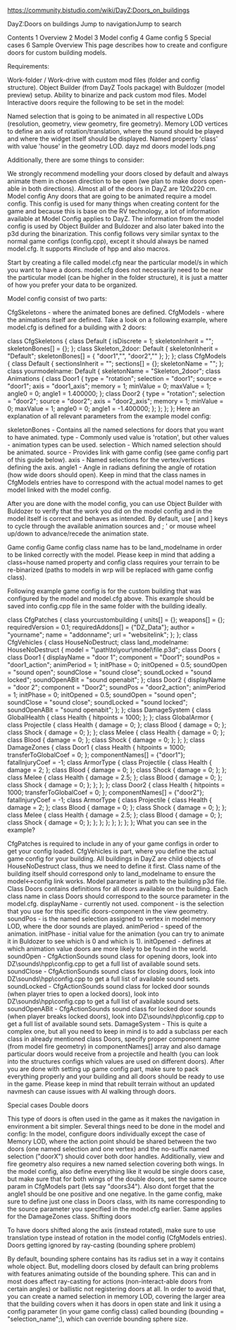 https://community.bistudio.com/wiki/DayZ:Doors_on_buildings

DayZ:Doors on buildings
Jump to navigationJump to search


Contents
1	Overview
2	Model
3	Model config
4	Game config
5	Special cases
6	Sample
Overview
This page describes how to create and configure doors for custom building models.

Requirements:

Work-folder / Work-drive with custom mod files (folder and config structure).
Object Builder (from DayZ Tools package) with Buldozer (model preview) setup.
Ability to binarize and pack custom mod files.
Model
Interactive doors require the following to be set in the model:

Named selection that is going to be animated in all respective LODs (resolution, geometry, view geometry, fire geometry).
Memory LOD vertices to define an axis of rotation/translation, where the sound should be played and where the widget itself should be displayed.
Named property 'class' with value 'house' in the geometry LOD.
dayz md doors model lods.png

Additionally, there are some things to consider:

We strongly recommend modelling your doors closed by default and always animate them in chosen direction to be open (we plan to make doors open-able in both directions).
Almost all of the doors in DayZ are 120x220 cm.
Model config
Any doors that are going to be animated require a model config. This config is used for many things when creating content for the game and because this is base on the RV technology, a lot of information available at Model Config applies to DayZ. The information from the model config is used by Object Builder and Buldozer and also later baked into the p3d during the binarization. This config follows very similar syntax to the normal game configs (config.cpp), except it should always be named model.cfg. It supports #include of hpp and also macros.

Start by creating a file called model.cfg near the particular model/s in which you want to have a doors. model.cfg does not necessarily need to be near the particular model (can be higher in the folder structure), it is just a matter of how you prefer your data to be organized.

Model config consist of two parts:

CfgSkeletons - where the animated bones are defined.
CfgModels - where the animations itself are defined.
Take a look on a following example, where model.cfg is defined for a building with 2 doors:

class CfgSkeletons
{
  class Default
  {
    isDiscrete = 1;
    skeletonInherit = "";
    skeletonBones[] = {};
  };
  class Skeleton_2door: Default
  {
    skeletonInherit = "Default";
    skeletonBones[] =
    {
      "door1","",
      "door2",""
    };
  };
};
class CfgModels
{
  class Default
  {
    sectionsInherit = "";
    sections[] = {};
    skeletonName = "";
  };
  class yourmodelname: Default
  {
    skeletonName = "Skeleton_2door";
    class Animations
    {
      class Door1
      {
        type = "rotation";
        selection = "door1";
        source = "door1";
        axis = "door1_axis";
        memory = 1;
        minValue = 0;
        maxValue = 1;
        angle0 = 0;
        angle1 = 1.400000;
      };
      class Door2
      {
        type = "rotation";
        selection = "door2";
        source = "door2";
        axis = "door2_axis";
        memory = 1;
        minValue = 0;
        maxValue = 1;
        angle0 = 0;
        angle1 = -1.400000;
      };
    };
  };
};
Here an explanation of all relevant parameters from the example model config:

skeletonBones - Contains all the named selections for doors that you want to have animated.
type - Commonly used value is 'rotation', but other values - animation types can be used.
selection - Which named selection should be animated.
source - Provides link with game config (see game config part of this guide below).
axis - Named selections for the vertex/vertices defining the axis.
angle1 - Angle in radians defining the angle of rotation (how wide doors should open).
Keep in mind that the class names in CfgModels entries have to correspond with the actual model names to get model linked with the model config.

After you are done with the model config, you can use Object Builder with Buldozer to verify that the work you did on the model config and in the model itself is correct and behaves as intended. By default, use [ and ] keys to cycle through the available animation sources and ; ' or mouse wheel up/down to advance/recede the animation state.

Game config
Game config class name has to be land_modelname in order to be linked correctly with the model. Please keep in mind that adding a class=house named property and config class requires your terrain to be re-binarized (paths to models in wrp will be replaced with game config class).

Following example game config is for the custom building that was configured by the model and model.cfg above. This example should be saved into config.cpp file in the same folder with the building ideally.

class CfgPatches
{
  class yourcustombuilding
  {
    units[] = {};
    weapons[] = {};
    requiredVersion = 0.1;
    requiredAddons[] = {"DZ_Data"};
    author = "yourname";
    name = "addonname";
    url = "websitelink";
  };
};
class CfgVehicles
{
  class HouseNoDestruct;
  class land_modelname: HouseNoDestruct
  {
    model = "\path\to\your\model\file.p3d";
    class Doors
    {
      class Door1
      {
        displayName = "door 1";
        component = "Door1";
        soundPos = "door1_action";
        animPeriod = 1;
        initPhase = 0;
        initOpened = 0.5;
        soundOpen = "sound open";
        soundClose = "sound close";
        soundLocked = "sound locked";
        soundOpenABit = "sound openabit";
      };
      class Door2
      {
        displayName = "door 2";
        component = "Door2";
        soundPos = "door2_action";
        animPeriod = 1;
        initPhase = 0;
        initOpened = 0.5;
        soundOpen = "sound open";
        soundClose = "sound close";
        soundLocked = "sound locked";
        soundOpenABit = "sound openabit";
      };
    };
    class DamageSystem
    {
      class GlobalHealth
      {
        class Health
        {
          hitpoints = 1000;
        };
      };
      class GlobalArmor
      {
        class Projectile
        {
          class Health { damage = 0; };
          class Blood { damage = 0; };
          class Shock { damage = 0; };
        };
        class Melee
        {
          class Health { damage = 0; };
          class Blood { damage = 0; };
          class Shock { damage = 0; };
        };
      };
      class DamageZones
      {
        class Door1
        {
          class Health
          {
            hitpoints = 1000;
            transferToGlobalCoef = 0;
          };
          componentNames[] = {"door1"};
          fatalInjuryCoef = -1;
          class ArmorType
          {
            class Projectile
            {
              class Health { damage = 2; };
              class Blood { damage = 0; };
              class Shock { damage = 0; };
            };
            class Melee
            {
              class Health { damage = 2.5; };
              class Blood { damage = 0; };
              class Shock { damage = 0; };
            };
          };
        };
        class Door2
        {
          class Health
          {
            hitpoints = 1000;
            transferToGlobalCoef = 0;
          };
          componentNames[] = {"door2"};
          fatalInjuryCoef = -1;
          class ArmorType
          {
            class Projectile
            {
              class Health { damage = 2; };
              class Blood { damage = 0; };
              class Shock { damage = 0; };
            };
            class Melee
            {
              class Health { damage = 2.5; };
              class Blood { damage = 0; };
              class Shock { damage = 0; };
            };
          };
        };
      };
    };
  };
};
What you can see in the example?

CfgPatches is required to include in any of your game configs in order to get your config loaded.
CfgVehicles is part, where you define the actual game config for your building.
All buildings in DayZ are child objects of HouseNoDestruct class, thus we need to define it first.
Class name of the building itself should correspond only to land_modelname to ensure the model<->config link works.
Model parameter is path to the building p3d file.
Class Doors contains definitions for all doors available on the building.
Each class name in class Doors should correspond to the source parameter in the model.cfg.
displayName - currently not used.
component - is the selection that you use for this specific doors-component in the view geometry.
soundPos - is the named selection assigned to vertex in model memory LOD, where the door sounds are played.
animPeriod - speed of the animation.
initPhase - initial value for the animation (you can try to animate it in Buldozer to see which is 0 and which is 1).
initOpened - defines at which animation value doors are more likely to be found in the world.
soundOpen - CfgActionSounds sound class for opening doors, look into DZ\sounds\hpp\config.cpp to get a full list of available sound sets.
soundClose - CfgActionSounds sound class for closing doors, look into DZ\sounds\hpp\config.cpp to get a full list of available sound sets.
soundLocked - CfgActionSounds sound class for locked door sounds (when player tries to open a locked doors), look into DZ\sounds\hpp\config.cpp to get a full list of available sound sets.
soundOpenABit - CfgActionSounds sound class for locked door sounds (when player breaks locked doors), look into DZ\sounds\hpp\config.cpp to get a full list of available sound sets.
DamageSystem - This is quite a complex one, but all you need to keep in mind is to add a subclass per each class in already mentioned class Doors, specify proper component name (from model fire geometry) in componentNames[] array and also damage particular doors would receive from a projectile and health (you can look into the structures configs which values are used on different doors).
After you are done with setting up game config part, make sure to pack everything properly and your building and all doors should be ready to use in the game. Please keep in mind that rebuilt terrain without an updated navmesh can cause issues with AI walking through doors.

Special cases
Double doors

This type of doors is often used in the game as it makes the navigation in environment a bit simpler. Several things need to be done in the model and config:
In the model, configure doors individually except the case of Memory LOD, where the action point should be shared between the two doors (one named selection and one vertex) and the no-suffix named selection ("doorX") should cover both door handles. Additionally, view and fire geometry also requires a new named selection covering both wings.
In the model config, also define everything like it would be single doors case, but make sure that for both wings of the double doors, set the same source param in CfgModels part (lets say "doors34"). Also dont forget that the angle1 should be one positive and one negative.
In the game config, make sure to define just one class in Doors class, with its name corresponding to the source parameter you specified in the model.cfg earlier. Same applies for the DamageZones class.
Shifting doors

To have doors shifted along the axis (instead rotated), make sure to use translation type instead of rotation in the model config (CfgModels entries).
Doors getting ignored by ray-casting (bounding sphere problem)

By default, bounding sphere contains has its radius set in a way it contains whole object. But, modelling doors closed by default can bring problems with features animating outside of the bounding sphere. This can and in most does affect ray-casting for actions (non-interact-able doors from certain angles) or ballistic not registering doors at all. In order to avoid that, you can create a named selection in memory LOD, covering the larger area that the building covers when it has doors in open state and link it using a config parameter (in your game config class) called bounding (bounding = "selection_name";), which can override bounding sphere size.
